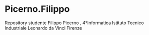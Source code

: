 # Picerno.Filippo
Repository studente Filippo Picerno , 4°Informatica Istituto Tecnico Industriale Leonardo da Vinci Firenze
